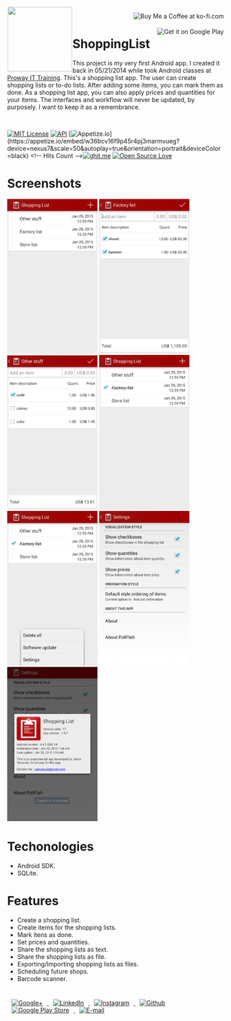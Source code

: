 <!-- Project Logo -->
<img src="https://github.com/jrvansuita/ShoppingList/blob/master/app/src/main/res/drawable/ic_launcher.png?raw=true" align="left" hspace="1" height='150' width='150' vspace="1">

<!-- Buy me a cup of coffe -->
<a href='https://ko-fi.com/A406JCM' style='margin:13px;' target='_blank' align="right"><img align="right" height='36' src='https://az743702.vo.msecnd.net/cdn/kofi4.png?v=f' alt='Buy Me a Coffee at ko-fi.com' /></a>
<a href='https://play.google.com/store/apps/details?id=br.com.activity&pcampaignid=MKT-Other-global-all-co-prtnr-py-PartBadge-Mar2515-1' target='_blank' align="right"><img align="right" height='36' src='https://s20.postimg.org/muzx3w4jh/google_play_badge.png' alt='Get it on Google Play' /></a>

# ShoppingList

This project is my very first Android app. I created it back in 05/21/2014 while took Android classes at [Proway IT Training](http://proway.com.br/).
This's a shopping list app. The user can create shopping lists or to-do lists. After adding some items, you can mark them as done. As a shopping list app, you can also apply prices and quantities for your items. The interfaces and workflow will never be updated, by purposely. I want to keep it as a remembrance.

</br> 

<!-- License -->
<a target="_blank" href="/LICENSE.txt"><img src="http://img.shields.io/:License-MIT-yellow.svg" alt="MIT License" /></a><!-- Minimun Android Api -->
<a target="_blank" href="https://developer.android.com/reference/android/os/Build.VERSION_CODES.html#HONEYCOMB_MR1"><img src="https://img.shields.io/badge/API-12%2B-blue.svg?style=flat" alt="API" /></a><!-- Apptize.io -->
[![Appetize.io](https://img.shields.io/badge/Apptize.io-Run%20Now-brightgreen.svg?)](https://appetize.io/embed/w36bcv16f9p45r4pj3marmvueg?device=nexus7&scale=50&autoplay=true&orientation=portrait&deviceColor=black) <!-- Hits Count -->[![ghit.me](https://ghit.me/badge.svg?repo=jrvansuita/ShoppingList)](https://ghit.me/repo/jrvansuita/ShoppingList)<!--Open Source --> [![Open Source Love](https://badges.frapsoft.com/os/v2/open-source.svg?v=103)](https://github.com/jrvansuita)


# Screenshots
<img src="images/screenshots/showing_lists.png" height='auto' width='210'/>
<img src="images/screenshots/showing_item_prices.png" height='auto' width='210'/>
<img src="images/screenshots/marking_item_as_done.png" height='auto' width='210'/>
<img src="images/screenshots/list_marked_as_done.png" height='auto' width='210'/>
<img src="images/screenshots/showing_menu.png" height='auto' width='210'/>
<img src="images/screenshots/showing_settings.png" height='auto' width='210'/>
<img src="images/screenshots/showing_about.png" height='auto' width='210'/>


# Techonologies
 * Android SDK.
 * SQLite.
  
# Features
 * Create a shopping list.
 * Create items for the shopping lists.
 * Mark itens as done.
 * Set prices and quantities.
 * Share the shopping lists as text.
 * Share the shopping lists as file.
 * Exporting/Importing shopping lists as files.
 * Scheduling future shops.
 * Barcode scanner.
 
 
  
# 

<a href="https://plus.google.com/+JuniorVansuita" target="_blank">
  <img src="https://s20.postimg.org/59xees8vt/google_plus.png" alt="Google+" witdh="44" height="44" hspace="10">
</a>
<a href="https://www.linkedin.com/in/arleu-cezar-vansuita-júnior-83769271" target="_blank">
  <img src="https://s20.postimg.org/vxoeax4ah/linkedin.png" alt="LinkedIn" witdh="44" height="44" hspace="10">
</a>
<a href="https://www.instagram.com/jnrvans/" target="_blank">
  <img src="https://s20.postimg.org/lyyuap5h5/instagram.png" alt="Instagram" witdh="44" height="44" hspace="10">
</a>
<a href="https://github.com/jrvansuita" target="_blank">
  <img src="https://s20.postimg.org/jf37glhx5/github.png" alt="Github" witdh="44" height="44" hspace="10">
</a>
<a href="https://play.google.com/store/apps/dev?id=8002078663318221363" target="_blank">
  <img src="https://s20.postimg.org/5iuz4plo9/android.png" alt="Google Play Store" witdh="44" height="44" hspace="10">
</a>
<a href="mailto:vansuita.jr@gmail.com" target="_blank" >
  <img src="https://s20.postimg.org/slli3vn5l/email.png" alt="E-mail" witdh="44" height="44" hspace="10">
</a>
